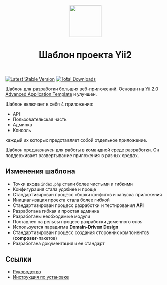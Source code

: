 
<p align="center">
    <a href="https://github.com/yiisoft" target="_blank">
        <img src="https://avatars0.githubusercontent.com/u/993323" height="100px">
    </a>
    <h1 align="center">Шаблон проекта Yii2</h1>
    <br>
</p>

[![Latest Stable Version](https://poser.pugx.org/yii2lab/yii2-app-advanced/v/stable.png)](https://packagist.org/packages/yii2lab/yii2-app-advanced)
[![Total Downloads](https://poser.pugx.org/yii2lab/yii2-app-advanced/downloads.png)](https://packagist.org/packages/yii2lab/yii2-app-advanced)

Шаблон для разработки больших веб-приложений.
Основан на [Yii 2.0 Advanced Application Template](https://github.com/yiisoft/yii2-app-advanced) и улучшен.

Шаблон включает в себя 4 приложения:

* API
* Пользовательская часть
* Админка
* Консоль

каждый их которых представляет собой отдельное приложение.

Шаблон предназначен для работы в командной среде разработки.
Он поддерживает развертывание приложения в разных средах.

## Изменения шаблона

* Точки входа `index.php` стали более чистыми и гибкими
* Конфигурация стала удобнее и проще
* Стандартизирован процесс сборки конфигов и запуска приложения
* Инициализация проекта стала более гибкой
* Стандартизирован процесс разработки и тестирования **API**
* Разработана гибкая и простая админка
* Разработаны необходимые модули
* Поставлен на рельсы процесс разработки доменного слоя
* Используется парадигма **Domain-Driven Design**
* Стандартизирован процесс создания сторонних компонентов (**composer**-пакетов)
* Разработана документация и ее стандарт

## Ссылки

* [Руководство](common/docs/README.md)
* [Инструкция по установке](common/docs/install.md)
